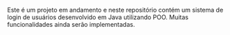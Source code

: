 Este é um projeto em andamento e neste repositório contém um sistema de login de usuários desenvolvido em Java utilizando POO.
Muitas funcionalidades ainda serão implementadas.
